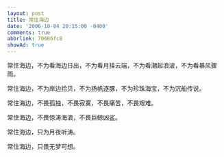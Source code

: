 ```yaml
---
layout: post
title: 常住海边
date: '2006-10-04 20:15:00 -0400'
comments: true
abbrlink: 70686fc8
showAd: true
---
```


常住海边，不为看海边日出，不为看月挂云端，不为看潮起浪滚，不为看暴风骤雨。

常住海边，不为岸边拾贝，不为扬帆逐豚，不为珍珠海宝，不为沉船传说。

常住海边，不畏孤独，不畏寂寞，不畏痛苦，不畏艰难。

常住海边，不畏惊涛海浪，不畏巨鲸凶鲨。

常住海边，只为月夜听涛。

常住海边，只畏无梦可想。
